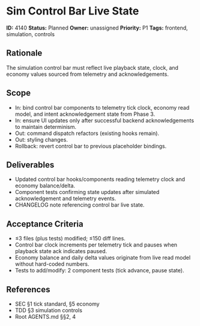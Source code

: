 # Sim Control Bar Live State

**ID:** 4140
**Status:** Planned
**Owner:** unassigned
**Priority:** P1
**Tags:** frontend, simulation, controls

## Rationale
The simulation control bar must reflect live playback state, clock, and economy values sourced from telemetry and acknowledgements.

## Scope
- In: bind control bar components to telemetry tick clock, economy read model, and intent acknowledgement state from Phase 3.
- In: ensure UI updates only after successful backend acknowledgements to maintain determinism.
- Out: command dispatch refactors (existing hooks remain).
- Out: styling changes.
- Rollback: revert control bar to previous placeholder bindings.

## Deliverables
- Updated control bar hooks/components reading telemetry clock and economy balance/delta.
- Component tests confirming state updates after simulated acknowledgement and telemetry events.
- CHANGELOG note referencing control bar live state.

## Acceptance Criteria
- ≤3 files (plus tests) modified; ≤150 diff lines.
- Control bar clock increments per telemetry tick and pauses when playback state ack indicates paused.
- Economy balance and daily delta values originate from live read model without hard-coded numbers.
- Tests to add/modify: 2 component tests (tick advance, pause state).

## References
- SEC §1 tick standard, §5 economy
- TDD §3 simulation controls
- Root AGENTS.md §§2, 4
